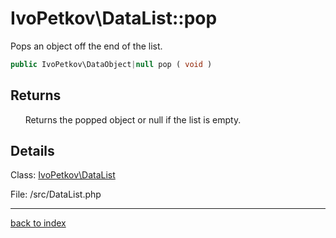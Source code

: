 # IvoPetkov\DataList::pop

Pops an object off the end of the list.

```php
public IvoPetkov\DataObject|null pop ( void )
```

## Returns

&nbsp;&nbsp;&nbsp;&nbsp;&nbsp;&nbsp;Returns the popped object or null if the list is empty.

## Details

Class: [IvoPetkov\DataList](ivopetkov.datalist.class.md)

File: /src/DataList.php

---

[back to index](index.md)

